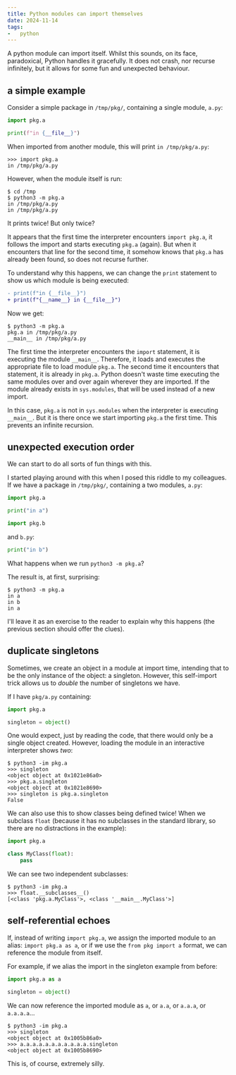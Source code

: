 ```yaml
---
title: Python modules can import themselves
date: 2024-11-14
tags:
-   python
---
```


A python module can import itself.
Whilst this sounds, on its face, paradoxical,
Python handles it gracefully.
It does not crash, nor recurse infinitely,
but it allows for some fun and unexpected behaviour.

## a simple example

Consider a simple package in `/tmp/pkg/`,
containing a single module, `a.py`:

```python
import pkg.a

print(f"in {__file__}")
```

When imported from another module,
this will print `in /tmp/pkg/a.py`:

```pycon
>>> import pkg.a
in /tmp/pkg/a.py
```

However, when the module itself is run:

```console
$ cd /tmp
$ python3 -m pkg.a
in /tmp/pkg/a.py
in /tmp/pkg/a.py
```

It prints twice!
But only twice?

It appears that the first time the interpreter encounters `import pkg.a`,
it follows the import and starts executing `pkg.a` (again).
But when it encounters that line for the second time,
it somehow knows that `pkg.a` has already been found,
so does not recurse further.

To understand why this happens, we can change the `print` statement
to show us which module is being executed:

```diff
- print(f"in {__file__}")
+ print(f"{__name__} in {__file__}")
```

Now we get:

```console
$ python3 -m pkg.a
pkg.a in /tmp/pkg/a.py
__main__ in /tmp/pkg/a.py
```

The first time the interpreter encounters the `import` statement,
it is executing the module `__main__`.
Therefore, it loads and executes the appropriate file to load module `pkg.a`.
The second time it encounters that statement,
it is already in `pkg.a`.
Python doesn't waste time executing the same modules over and over again
wherever they are imported.
If the module already exists in `sys.modules`,
that will be used instead of a new import.

In this case, `pkg.a` is not in `sys.modules` when the interpreter is executing `__main__`.
But it is there once we start importing `pkg.a` the first time.
This prevents an infinite recursion.

## unexpected execution order

We can start to do all sorts of fun things with this.

I started playing around with this when I posed this riddle to my colleagues.
If we have a package in `/tmp/pkg/`,
containing a two modules,
`a.py`:

```python
import pkg.a

print("in a")

import pkg.b
```

and `b.py`:

```python
print("in b")
```

What happens when we run `python3 -m pkg.a`?

The result is, at first, surprising:

```console
$ python3 -m pkg.a
in a
in b
in a
```

I'll leave it as an exercise to the reader
to explain why this happens
(the previous section should offer the clues).

## duplicate singletons

Sometimes, we create an object in a module at import time, intending that to be
the only instance of the object: a singleton. However, this self-import trick
allows us to *double* the number of singletons we have.

If I have `pkg/a.py` containing:

```python
import pkg.a

singleton = object()
```

One would expect,
just by reading the code,
that there would only be a single object created.
However, loading the module in an interactive interpreter shows *two*:

```console
$ python3 -im pkg.a
>>> singleton
<object object at 0x1021e86a0>
>>> pkg.a.singleton
<object object at 0x1021e8690>
>>> singleton is pkg.a.singleton
False
```

We can also use this to show classes being defined twice!
When we subclass `float`
(because it has no subclasses in the standard library,
so there are no distractions in the example):

```python
import pkg.a

class MyClass(float):
    pass
```

We can see two independent subclasses:

```console
$ python3 -im pkg.a
>>> float.__subclasses__()
[<class 'pkg.a.MyClass'>, <class '__main__.MyClass'>]
```

## self-referential echoes

If, instead of writing `import pkg.a`,
we assign the imported module to an alias:
`import pkg.a as a`,
or if we use the `from pkg import a` format,
we can reference the module from itself.

For example,
if we alias the import in the singleton example from before:

```python
import pkg.a as a

singleton = object()
```

We can now reference the imported module as `a`,
or `a.a`, or `a.a.a`, or `a.a.a.a`...

```console
$ python3 -im pkg.a
>>> singleton
<object object at 0x1005b86a0>
>>> a.a.a.a.a.a.a.a.a.a.a.singleton
<object object at 0x1005b8690>
```

This is, of course, extremely silly.
